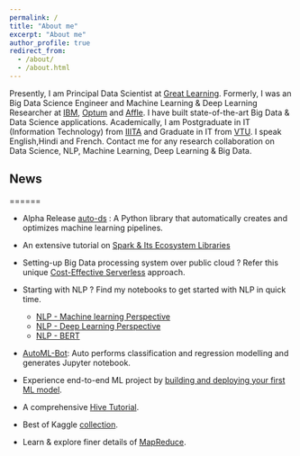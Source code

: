 ```yaml
---
permalink: /
title: "About me"
excerpt: "About me"
author_profile: true
redirect_from: 
  - /about/
  - /about.html
---
```



Presently, I am Principal Data Scientist at [Great Learning](https://www.mygreatlearning.com/). 
Formerly, I was an Big Data Science Engineer and Machine Learning & Deep Learning Researcher at [IBM](https://www.ibm.com/in-en), [Optum](https://www.optum.com/) and  [Affle](https://affle.com/). 
I have built state-of-the-art Big Data & Data Science applications. Academically, I am Postgraduate in IT (Information Technology) from [IIITA](https://www.iiita.ac.in/) and Graduate in IT from [VTU](https://vtu.ac.in/en/). I speak English,Hindi and French. Contact me for any research collaboration on Data Science, NLP, Machine Learning, Deep Learning & Big Data.


## News
======

- Alpha Release [auto-ds](https://pypi.org/project/auto-ds/) : A Python library that automatically creates and optimizes machine learning pipelines.

- An extensive tutorial on [Spark & Its Ecosystem Libraries](https://kaustuvkunal.github.io/files/spark.pdf)

 - Setting-up Big Data processing system over public cloud ? Refer this unique [Cost-Effective Serverless](https://kaustuvkunal.github.io/files/bdsa.pdf) approach.

- Starting with NLP ? Find my notebooks to get started with NLP in quick time.
	- [NLP - Machine learning Perspective](https://www.kaggle.com/kksienc/comprehensive-nlp-tutorial-1-ml-perspective)
	- [NLP - Deep Learning Perspective](https://www.kaggle.com/kksienc/comprehensive-nlp-tutorial-2-dl-perspective)
	- [NLP - BERT](https://www.kaggle.com/kksienc/comprehensive-nlp-tutorial-3-bert)
	

- [AutoML-Bot](https://github.com/kaustuvkunal/AutoML): Auto performs classification and regression modelling and generates Jupyter notebook.

- Experience end-to-end ML project by [building and deploying your first ML model](https://medium.com/@kaustuv.kunal/how-to-deploy-and-host-machine-learning-model-de8cfe4de9c5). 
 
-  A comprehensive [Hive Tutorial](https://www.slideshare.net/KaustuvKunal/hive-comprehensive-tutorial-233477025?qid=8fd1045f-2b6c-4e83-9fa1-c2b004c1f2a4&v=&b=&from_search=1).

- Best of Kaggle [collection](https://www.kaggle.com/kksienc/best-of-kaggle-in-one-place).

- Learn & explore finer details of [MapReduce](https://www.slideshare.net/KaustuvKunal/mapreduce-and-its-features-125034215?qid=8fd1045f-2b6c-4e83-9fa1-c2b004c1f2a4&v=&b=&from_search=3). 


 
